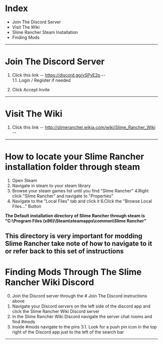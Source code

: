 # Index
- Join The Discord Server
- Visit The Wiki
- Slime Rancher Steam Installation
- Finding Mods
-----
# Join The Discord Server
1. Click this link -- https://discord.gg/vSPyE2p --   
   1.1. Login / Register if needed
   
2. Click Accept Invite
-----
# Visit The Wiki
1. Click this link -- http://slimerancher.wikia.com/wiki/Slime_Rancher_Wiki --
-----
# How to locate your Slime Rancher installation folder through steam
1. Open Steam
2. Navigate in steam to your steam library
3. Browse your steam games list until you find "Slime Rancher"
4.Right click "Slime Rancher" and navigate to "Properties"
5. Navigate to the "Local Files" tab and click it
6.Click the "Browse Local Files..." Button

**The Default installation directory of Slime Rancher through steam is "C:\Program Files (x86)\Steam\steamapps\common\Slime Rancher"**  

**This directory is very important for modding Slime Rancher take note of how to navigate to it or refer back to this set of instructions**
-----
# Finding Mods Through The Slime Rancher Wiki Discord
0. Join the Discord server through the # Join The Discord instructions above
1. Navigate your Discord servers on the left side of the discord app and click the Slime Rancher Wiki Discord server
2. In the Slime Rancher Wiki Discord navigate the server chat rooms and find #mods
3. Inside #mods navigate to the pins
   3.1. Look for a push pin icon in the top right of the Discord app just to the left of the search bar
-----
